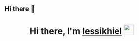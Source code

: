 ## Hi there 👋
<h1 align="center">Hi there, I'm <a href="https://daniilshat.ru/" target="_blank">Iessikhiel</a> 
<img src="https://github.com/blackcater/blackcater/raw/main/images/Hi.gif" height="32"/></h1>
<!--
**iessikhiel/iessikhiel** is a ✨ _special_ ✨ repository because its `README.md` (this file) appears on your GitHub profile.

Here are some ideas to get you started:

- 🔭 I’m currently working on ...
- 🌱 I’m currently learning ...
- 👯 I’m looking to collaborate on ...
- 🤔 I’m looking for help with ...
- 💬 Ask me about ...
- 📫 How to reach me: ...
- 😄 Pronouns: ...
- ⚡ Fun fact: ...
-->
